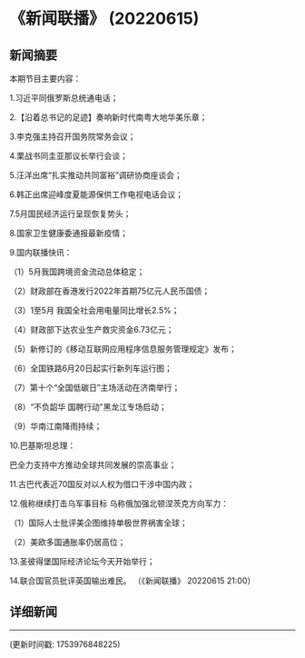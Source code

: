 # 《新闻联播》 (20220615)

## 新闻摘要

本期节目主要内容：


1.习近平同俄罗斯总统通电话；


2.【沿着总书记的足迹】奏响新时代南粤大地华美乐章；


3.李克强主持召开国务院常务会议；


4.栗战书同圭亚那议长举行会谈；


5.汪洋出席“扎实推动共同富裕”调研协商座谈会；


6.韩正出席迎峰度夏能源保供工作电视电话会议；


7.5月国民经济运行呈现恢复势头；


8.国家卫生健康委通报最新疫情；


9.国内联播快讯：


（1）5月我国跨境资金流动总体稳定；


（2）财政部在香港发行2022年首期75亿元人民币国债；


（3）1至5月 我国全社会用电量同比增长2.5%；


（4）财政部下达农业生产救灾资金6.73亿元；


（5）新修订的《移动互联网应用程序信息服务管理规定》发布；


（6）全国铁路6月20日起实行新列车运行图；


（7）第十个“全国低碳日”主场活动在济南举行；


（8）“不负韶华 国聘行动”黑龙江专场启动；


（9）华南江南降雨持续；


10.巴基斯坦总理：

巴全力支持中方推动全球共同发展的崇高事业；


11.古巴代表近70国反对以人权为借口干涉中国内政；


12.俄称继续打击乌军事目标 乌称俄加强北顿涅茨克方向军力：


（1）国际人士批评美企图维持单极世界祸害全球；


（2）美欧多国通胀率仍居高位；


13.圣彼得堡国际经济论坛今天开始举行；


14.联合国官员批评英国输出难民。
（《新闻联播》 20220615 21:00）

## 详细新闻

---

(更新时间戳: 1753976848225)

